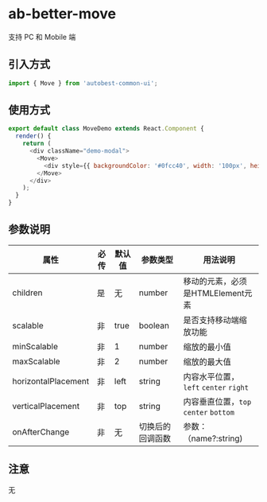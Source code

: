 # ab-better-move

支持 PC 和 Mobile 端

## 引入方式
```javascript
import { Move } from 'autobest-common-ui';
```

## 使用方式

```javascript
export default class MoveDemo extends React.Component {
  render() {
    return (
      <div className="demo-modal">
        <Move>
          <div style={{ backgroundColor: '#0fcc40', width: '100px', height: '100px' }}>content</div>
        </Move>
      </div>
    );
  }
}
```

## 参数说明

| 属性 | 必传  | 默认值 | 参数类型 | 用法说明 |
| ------ | ------ | ------ | ------ | ------ |
| children | 是 | 无 | number | 移动的元素，必须是HTMLElement元素 |
| scalable | 非 | true | boolean | 是否支持移动端缩放功能 |
| minScalable | 非 | 1 | number | 缩放的最小值 |
| maxScalable | 非 | 2 | number | 缩放的最大值 |
| horizontalPlacement | 非 | left | string | 内容水平位置，`left` `center` `right` |
| verticalPlacement | 非 | top | string | 内容垂直位置，`top` `center` `bottom` |
| onAfterChange | 非 | 无 | 切换后的回调函数 | 参数：（name?:string) |

## 注意

无